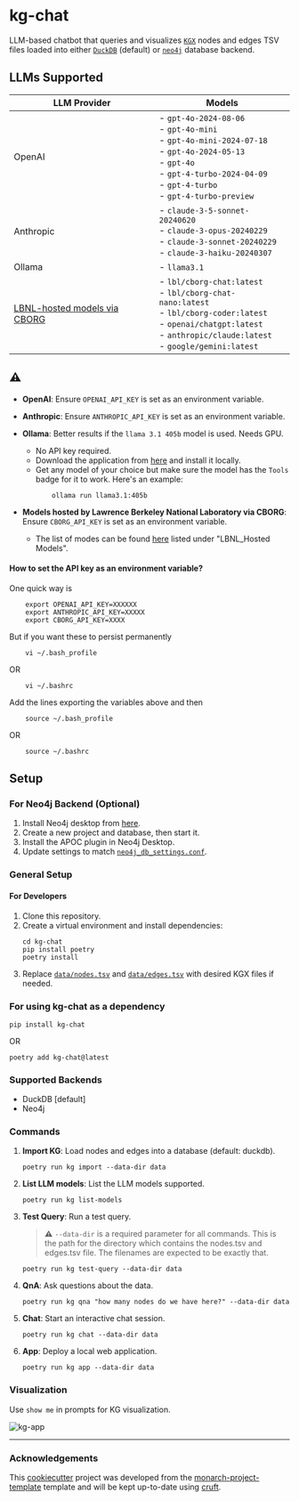 # kg-chat

LLM-based chatbot that queries and visualizes [`KGX`](https://github.com/biolink/kgx) nodes and edges TSV files loaded into either [`DuckDB`](https://github.com/duckdb/duckdb) (default) or [`neo4j`](https://github.com/neo4j/neo4j) database backend.

## LLMs Supported

| **LLM Provider**            | **Models**                                                                                   |
|-----------------------------|----------------------------------------------------------------------------------------------|
| OpenAI                      | - `gpt-4o-2024-08-06`<br>- `gpt-4o-mini`<br>- `gpt-4o-mini-2024-07-18`<br>- `gpt-4o-2024-05-13`<br>- `gpt-4o`<br>- `gpt-4-turbo-2024-04-09`<br>- `gpt-4-turbo`<br>- `gpt-4-turbo-preview` |
| Anthropic                   | - `claude-3-5-sonnet-20240620`<br>- `claude-3-opus-20240229`<br>- `claude-3-sonnet-20240229`<br>- `claude-3-haiku-20240307` |
| Ollama                      | - `llama3.1`                                                                                 |
| [LBNL-hosted models via CBORG](https://cborg.lbl.gov)      | - `lbl/cborg-chat:latest`<br>- `lbl/cborg-chat-nano:latest`<br>- `lbl/cborg-coder:latest`<br>- `openai/chatgpt:latest`<br>- `anthropic/claude:latest`<br>- `google/gemini:latest` |


## **:warning:**

- **OpenAI**:  Ensure `OPENAI_API_KEY` is set as an environment variable.

- **Anthropic**:  Ensure `ANTHROPIC_API_KEY` is set as an environment variable.

- **Ollama**: Better results if the `llama 3.1 405b` model is used. Needs GPU.
  - No API key required.
  - Download the application from [here](https://ollama.com/download) and install it locally.
  - Get any model of your choice but make sure the model has the `Tools` badge for it to work.
    Here's an example:
    ```shell
        ollama run llama3.1:405b
    ```
- **Models hosted by Lawrence Berkeley National Laboratory via CBORG**: Ensure `CBORG_API_KEY` is set as an environment variable.
  - The list of modes can be found [here](https://cborg.lbl.gov/models/) listed under "LBNL_Hosted Models".


#### How to set the API key as an environment variable?
One quick way is 
```shell
    export OPENAI_API_KEY=XXXXXX
    export ANTHROPIC_API_KEY=XXXXX
    export CBORG_API_KEY=XXXX
```
But if you want these to persist permanently
```shell
    vi ~/.bash_profile
```

OR

```
    vi ~/.bashrc
```
Add the lines exporting the variables above and then
```shell
    source ~/.bash_profile
```
OR
```
    source ~/.bashrc
```

## Setup

### For Neo4j Backend (Optional)
1. Install Neo4j desktop from [here](https://neo4j.com/download/).
2. Create a new project and database, then start it.
3. Install the APOC plugin in Neo4j Desktop.
4. Update settings to match [`neo4j_db_settings.conf`](conf_files/neo4j_db_settings.conf).

### General Setup 

#### For Developers 
1. Clone this repository.
2. Create a virtual environment and install dependencies:
    ```shell
    cd kg-chat
    pip install poetry
    poetry install
    ```
3. Replace [`data/nodes.tsv`](data/nodes.tsv) and [`data/edges.tsv`](data/edges.tsv) with desired KGX files if needed.

### For using kg-chat as a dependency

```shell
pip install kg-chat
```
OR
```shell
poetry add kg-chat@latest
```

### Supported Backends
- DuckDB [default]
- Neo4j

### Commands

1. **Import KG**: Load nodes and edges into a database (default: duckdb).
    ```shell
    poetry run kg import --data-dir data
    ```

2. **List LLM models**: List the LLM models supported.
    ```shell
    poetry run kg list-models
    ```

3. **Test Query**: Run a test query. 
   > **:warning:** `--data-dir` is a required parameter for all commands. This is the path for the directory which contains the nodes.tsv and edges.tsv file. The filenames are expected to be exactly that.
    ```shell
    poetry run kg test-query --data-dir data
    ```

4. **QnA**: Ask questions about the data.
    ```shell
    poetry run kg qna "how many nodes do we have here?" --data-dir data
    ```

5. **Chat**: Start an interactive chat session.
    ```shell
    poetry run kg chat --data-dir data
    ```

6. **App**: Deploy a local web application.
    ```shell
    poetry run kg app --data-dir data
    ```

### Visualization
Use `show me` in prompts for KG visualization.

![kg-app](src/kg_chat/assets/kg_app.png)

---
### Acknowledgements

This [cookiecutter](https://cookiecutter.readthedocs.io/en/stable/README.html) project was developed from the [monarch-project-template](https://github.com/monarch-initiative/monarch-project-template) template and will be kept up-to-date using [cruft](https://cruft.github.io/cruft/).
